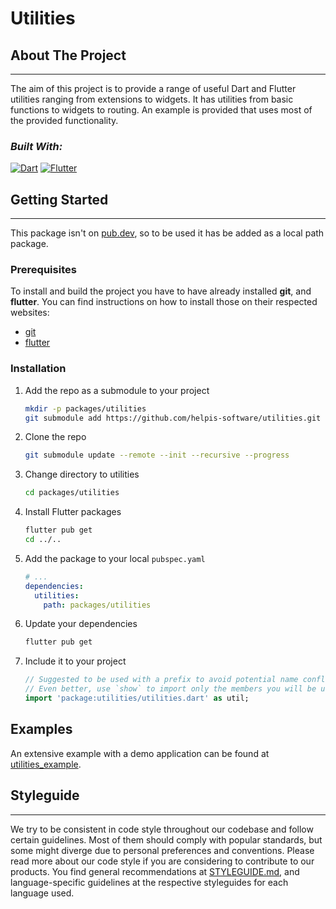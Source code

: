# Utilities

## About The Project

--------------------

The aim of this project is to provide a range of useful Dart and Flutter utilities ranging from extensions to widgets. It has utilities from basic functions to widgets to routing. An example is provided that uses most of the provided functionality.

### ___Built With:___

[![Dart][Dart]][dart-url] [![Flutter][Flutter]][flutter-url]

## Getting Started

--------------------

This package isn't on [pub.dev](https://pub.dev), so to be used it has be added as a local path package.

### Prerequisites

To install and build the project you have to have already installed __git__, and __flutter__.
You can find instructions on how to install those on their respected websites:

- [git](https://git-scm.com/downloads)
- [flutter](https://docs.flutter.dev/get-started/install)

### Installation

1. Add the repo as a submodule to your project

   ```bash
   mkdir -p packages/utilities
   git submodule add https://github.com/helpis-software/utilities.git packages/utilities
   ```

2. Clone the repo

   ```bash
   git submodule update --remote --init --recursive --progress
   ```

3. Change directory to utilities

   ```bash
   cd packages/utilities
   ```

4. Install Flutter packages

   ```bash
   flutter pub get
   cd ../..
   ```

5. Add the package to your local `pubspec.yaml`

   ```yaml
   # ...
   dependencies:
     utilities:
       path: packages/utilities
   ```

6. Update your dependencies

   ```bash
   flutter pub get
   ```

7. Include it to your project

   ```dart
   // Suggested to be used with a prefix to avoid potential name conflicts
   // Even better, use `show` to import only the members you will be using
   import 'package:utilities/utilities.dart' as util;
   ```

## Examples

An extensive example with a demo application can be found at [utilities_example](https://github.com/helpisdev/utilities_example.git).

<!-- STYLEGUIDES -->
## Styleguide

--------------------

We try to be consistent in code style throughout our codebase and follow certain guidelines. Most of them should comply with popular standards, but some might diverge due to personal preferences and conventions. Please read more about our code style if you are considering to contribute to our products. You find general recommendations at [STYLEGUIDE.md](STYLEGUIDE.md), and language-specific guidelines at the respective styleguides for each language used.

<!-- MARKDOWN LINKS & IMAGES -->
<!-- https://www.markdownguide.org/basic-syntax/#reference-style-links -->
[Dart]: https://img.shields.io/badge/dart-0175C2?style=for-the-badge&logo=dart&logoColor=white
[dart-url]: https://dart.dev/
[Flutter]: https://img.shields.io/badge/flutter-44d1fd?style=for-the-badge&logo=flutter&logoColor=08589c
[flutter-url]: https://flutter.dev/
